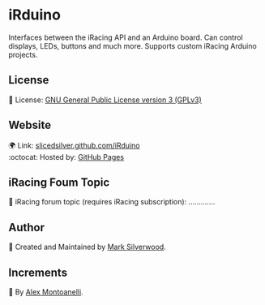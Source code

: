 # iRduino

Interfaces between the iRacing API and an Arduino board. Can control displays, LEDs, buttons and much more. Supports custom iRacing Arduino projects.

## License

:scroll:  License: [GNU General Public License version 3 (GPLv3)](http://www.gnu.org/licenses/gpl.html)

## Website 

:earth_africa:  Link: [slicedsilver.github.com/iRduino](http://slicedsilver.github.com/iRduino) <br/>:octocat: Hosted by: [GitHub Pages](http://pages.github.com)

## iRacing Foum Topic

:car: iRacing forum topic (requires iRacing subscription): .............

## Author

:bust_in_silhouette: Created and Maintained by [Mark Silverwood](https://github.com/SlicedSilver).

## Increments
:bust_in_silhouette: By [Alex Montoanelli](https://github.com/alexmontoanelli).

